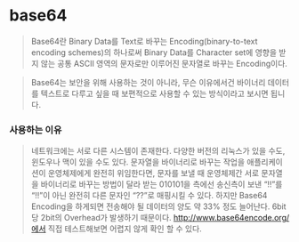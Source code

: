 # base64 
> Base64란 Binary Data를 Text로 바꾸는 Encoding(binary-to-text encoding schemes)의 하나로써 Binary Data를 Character set에 영향을 받지 않는 공통 ASCII 영역의 문자로만 이루어진 문자열로 바꾸는 Encoding이다.

>Base64는 보안을 위해 사용하는 것이 아니라, 무슨 이유에서건 바이너리 데이터를 텍스트로 다루고 싶을 때 보편적으로 사용할 수 있는 방식이라고 보시면 됩니다.
### 사용하는 이유
> 네트워크에는 서로 다른 시스템이 존재한다. 다양한 버전의 리눅스가 있을 수도, 윈도우나 맥이 있을 수도 있다. 문자열을 바이너리로 바꾸는 작업을 애플리케이션이 운영체제에게 완전히 위임한다면, 문자를 보낼 때 운영체제간 서로 문자열을 바이너리로 바꾸는 방법이 달라 받는 010101을 측에선 송신측이 보낸 “!!”를 “!!”이 아닌 완전히 다른 문자인 “??”로 매핑시킬 수 있다. 하지만
Base64 Encoding을 하게되면 전송해야 될 데이터의 양도 약 33% 정도 늘어난다. 6bit당 2bit의 Overhead가 발생하기 때문이다. http://www.base64encode.org/에서 직접 테스트해보면 어렵지 않게 확인 할 수 있다.  
 
